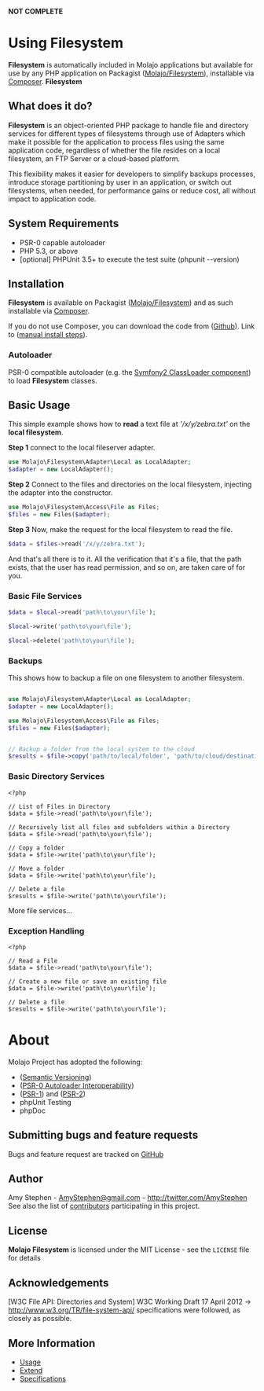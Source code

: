 **NOT COMPLETE**

Using Filesystem
=============

**Filesystem** is automatically included in Molajo applications but available for use by any PHP application
on Packagist ([Molajo/Filesystem](http://packagist.org/packages/molajo/filesystem)), installable via
[Composer](http://getcomposer.org/). **Filesystem**

## What does it do?

**Filesystem** is an object-oriented PHP package to handle file and directory services for different types
of filesystems through use of Adapters which make it possible for the application to process files
using the same application code, regardless of whether the file resides on a local filesystem, an FTP Server
or a cloud-based platform.

This flexibility makes it easier for developers to simplify backups processes, introduce storage partitioning
by user in an application, or switch out filesystems, when needed, for performance gains or reduce cost, all
without impact to application code.

## System Requirements

* PSR-0 capable autoloader
* PHP 5.3, or above
* [optional] PHPUnit 3.5+ to execute the test suite (phpunit --version)

## Installation

**Filesystem** is available on Packagist ([Molajo/Filesystem](http://packagist.org/packages/molajo/filesystem))
and as such installable via [Composer](http://getcomposer.org/).

If you do not use Composer, you can download the code from ([Github](https://github.com/Molajo/Filesystem)).
Link to ([manual install steps](https://github.com/Molajo/Filesystem)).

### Autoloader

PSR-0 compatible autoloader (e.g. the [Symfony2 ClassLoader component](https://github.com/symfony/ClassLoader))
to load **Filesystem** classes.

## Basic Usage

This simple example shows how to **read** a text file at *'/x/y/zebra.txt'* on the **local filesystem**.

**Step 1** connect to the local fileserver adapter.

```php
use Molajo\Filesystem\Adapter\Local as LocalAdapter;
$adapter = new LocalAdapter();
```
**Step 2** Connect to the files and directories on the local filesystem, injecting the adapter into the constructor.

```php
use Molajo\Filesystem\Access\File as Files;
$files = new Files($adapter);
 ```

**Step 3** Now, make the request for the local filesystem to read the file.

```php
$data = $files->read('/x/y/zebra.txt');
 ```

And that's all there is to it. All the verification that it's a file, that the path exists, that the user has
read permission, and so on, are taken care of for you.

### Basic File Services

```php
$data = $local->read('path\to\your\file');

$local->write('path\to\your\file');

$local->delete('path\to\your\file');

```

### Backups

This shows how to backup a file on one filesystem to another filesystem.

```php

use Molajo\Filesystem\Adapter\Local as LocalAdapter;
$adapter = new LocalAdapter();

use Molajo\Filesystem\Access\File as Files;
$files = new Files($adapter);


// Backup a folder from the local system to the cloud
$results = $file->copy('path/to/local/folder', 'path/to/cloud/destination', 'local', 'cloud');
```

### Basic Directory Services
```
<?php

// List of Files in Directory
$data = $file->read('path\to\your\file');

// Recursively list all files and subfolders within a Directory
$data = $file->read('path\to\your\file');

// Copy a folder
$data = $file->write('path\to\your\file');

// Move a folder
$data = $file->write('path\to\your\file');

// Delete a file
$results = $file->write('path\to\your\file');

```

More file services...

### Exception Handling
```
<?php

// Read a File
$data = $file->read('path\to\your\file');

// Create a new file or save an existing file
$data = $file->write('path\to\your\file');

// Delete a file
$results = $file->write('path\to\your\file');

```

About
=====

Molajo Project has adopted the following:

 * ([Semantic Versioning](http://semver.org/))
 * ([PSR-0 Autoloader Interoperability](https://github.com/php-fig/fig-standards/blob/master/accepted/PSR-0.md))
 * ([PSR-1](https://github.com/php-fig/fig-standards/blob/master/accepted/PSR-1-basic-coding-standard.md))
 and ([PSR-2](https://github.com/php-fig/fig-standards/blob/master/accepted/PSR-2-coding-style-guide.md))
 * phpUnit Testing
 * phpDoc


Submitting bugs and feature requests
------------------------------------

Bugs and feature request are tracked on [GitHub](https://github.com/Molajo/Fileservices/issues)

Author
------

Amy Stephen - <AmyStephen@gmail.com> - <http://twitter.com/AmyStephen><br />
See also the list of [contributors](https://github.com/Molajo/Fileservices/contributors) participating in this project.

License
-------

**Molajo Filesystem** is licensed under the MIT License - see the `LICENSE` file for details

Acknowledgements
----------------

[W3C File API: Directories and System] W3C Working Draft 17 April 2012 → http://www.w3.org/TR/file-system-api/
specifications were followed, as closely as possible.

More Information
----------------
- [Usage](doc/usage.md)
- [Extend](doc/extend.md)
- [Specifications](doc/specifications.md)
